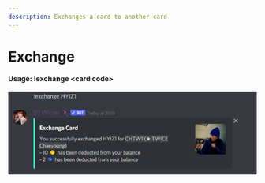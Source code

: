 ```yaml
---
description: Exchanges a card to another card
---
```


# Exchange

#### Usage: !exchange \<card code>

![](<../../.gitbook/assets/image (34).png>)
